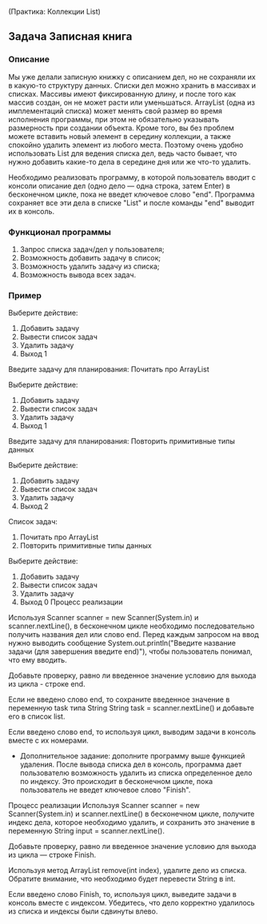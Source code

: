 (Практика: Коллекции List)

## Задача Записная книга

### Описание

Мы уже делали записную книжку с описанием дел, но не сохраняли их в какую-то структуру данных. Списки дел можно хранить в массивах и списках. Массивы имеют фиксированную длину, и после того как массив создан, он не может расти или уменьшаться. ArrayList (одна из имплементаций списка) может менять свой размер во время исполнения программы, при этом не обязательно указывать размерность при создании объекта. Кроме того, вы без проблем можете вставить новый элемент в середину коллекции, а также спокойно удалить элемент из любого места. Поэтому очень удобно использовать List для ведения списка дел, ведь часто бывает, что нужно добавить какие-то дела в середине дня или же что-то удалить.

Необходимо реализовать программу, в которой пользователь вводит с консоли описание дел (одно дело — одна строка, затем Enter) в бесконечном цикле, пока не введет ключевое слово "end". Программа сохраняет все эти дела в списке "List" и после команды "end" выводит их в консоль.

### Функционал программы
1. Запрос списка задач/дел у пользователя;
2. Возможность добавить задачу в список;
3. Возможность удалить задачу из списка;
4. Возможность вывода всех задач.

### Пример

Выберите действие:
1. Добавить задачу
2. Вывести список задач
3. Удалить задачу
0. Выход
1 <enter>
  
Введите задачу для планирования:
Почитать про ArrayList

Выберите действие:
1. Добавить задачу
2. Вывести список задач
3. Удалить задачу
0. Выход
1 <enter>
  
Введите задачу для планирования:
Повторить примитивные типы данных

Выберите действие:
1. Добавить задачу
2. Вывести список задач
3. Удалить задачу
0. Выход
2 <enter>

Список задач:
1. Почитать про ArrayList
2. Повторить примитивные типы данных

Выберите действие:
1. Добавить задачу
2. Вывести список задач
3. Удалить задачу
0. Выход
0 <enter>
Процесс реализации

Используя Scanner scanner = new Scanner(System.in) и scanner.nextLine(), в бесконечном цикле необходимо последовательно получить названия дел или слово end. Перед каждым запросом на ввод нужно выводить сообщение System.out.println("Введите название задачи (для завершения введите end)"), чтобы пользователь понимал, что ему вводить.

Добавьте проверку, равно ли введенное значение условию для выхода из цикла - строке end.

Если не введено слово end, то сохраните введенное значение в переменную task типа String String task = scanner.nextLine() и добавьте его в список list.

Если введено слово end, то используя цикл, выводим задачи в консоль вместе с их номерами.

* Дополнительное задание: дополните программу выше функцией удаления.
После вывода списка дел в консоль, программа дает пользователю возможность удалить из списка определенное дело по индексу. Это происходит в бесконечном цикле, пока пользователь не введет ключевое слово "Finish".

Процесс реализации
Используя Scanner scanner = new Scanner(System.in) и scanner.nextLine() в бесконечном цикле, получите индекс дела, которое необходимо удалить, и сохранить это значение в переменную String input = scanner.nextLine().

Добавьте проверку, равно ли введенное значение условию для выхода из цикла — строке Finish.

Используя метод ArrayList remove(int index), удалите дело из списка. Обратите внимание, что необходимо будет перевести String в int.

Если введено слово Finish, то, используя цикл, выведите задачи в консоль вместе с индексом. Убедитесь, что дело корректно удалилось из списка и индексы были сдвинуты влево.
